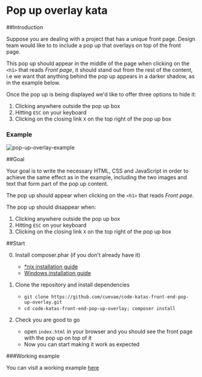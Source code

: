 # Pop up overlay kata

##Introduction

Suppose you are dealing with a project that has a unique front page. Design team would like to to include a pop up that
overlays on top of the front page.

This pop up should appear in the middle of the page when clicking on the `<h1>` that reads *Front page*, it should
stand out from the rest of the content, i.e we want that anything behind the pop up appears in a darker shadow,
as in the example below.

Once the pop up is being displayed we'd like to offer three options to hide it:

1. Clicking anywhere outside the pop up box
2. Hitting `ESC` on your keyboard
3. Clicking on the closing link `X` on the top right of the pop up box

### Example

![pop-up-overlay-example](http://cuevae.github.io/code-katas-front-end-pop-up-overlay/readme-assets/Screenshot_11.png)

##Goal

Your goal is to write the necessary HTML, CSS and JavaScript in order to achieve the same effect as in the example,
including the two images and text that form part of the pop up content.

The pop up should appear when clicking on the `<h1>` that reads *Front page*.

The pop up should disappear when:

1. Clicking anywhere outside the pop up box
2. Hitting `ESC` on your keyboard
3. Clicking on the closing link `X` on the top right of the pop up box

##Start

0. Install composer.phar (if you don't already have it)
    - [*nix installation guide](https://getcomposer.org/doc/00-intro.md#installation-nix)
    - [Windows installation guide](https://getcomposer.org/doc/00-intro.md#installation-windows)

1. Clone the repository and install dependencies
    - `git clone https://github.com/cuevae/code-katas-front-end-pop-up-overlay.git`
    - `cd code-katas-front-end-pop-up-overlay; composer install`

2. Check you are good to go
    - open `index.html` in your browser and you should see the front page with the pop up on top of it
    - Now you can start making it work as expected

###Working example

You can visit a working example [here](http://cuevae.github.io/code-katas-front-end-pop-up-overlay/)